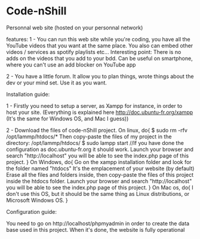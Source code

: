 # Code-nShill
Personnal web site (hosted on your personnal network)

features:
1 - You can run this web site while you're coding, you have all the YouTube videos that you want at the same place. You also can embed other videos / services as spotify playlists etc...
Interesting point: There is no adds on the videos that you add to your bdd. Can be useful on smartphone, where you can't use an add blocker on YouTube app

2 - You have a little forum. It allow you to plan things, wrote things about the dev or your mind set. Use it as you want.


Installation guide:

1 - Firstly you need to setup a server, as Xampp for instance, in order to host your site.
(Everything is explained here http://doc.ubuntu-fr.org/xampp (It's the same for Windows OS, and Mac I guess))

2 - Download the files of code-nShill project.
On linux, do{
  $ sudo rm -rfv /opt/lammp/htdocs/*
Then copy-paste the files of my project in the directory: /opt/lammp/htdocs/
  $ sudo lampp start //If you have done the configuration as doc.ubuntu-fr.org it should work.
Launch your browser and search "http://localhost" you will be able to see the index.php page of this project.
}
On Windows, do{
Go on the xampp installation folder and look for the folder named "htdocs" It's the emplacement of your website (by default)
Erase all the files and folders inside, then copy-paste the files of this project inside the htdocs folder.
Launch your browser and search "http://localhost" you will be able to see the index.php page of this project.
}
On Mac os, do{
I don't use this OS, but it should be the same thing as Linux distributions, or Microsoft Windows OS.
}


Configuration guide:

You need to go on http://localhost/phpmyadmin in order to create the data base used in this project. When it's done, the website is fully operational
